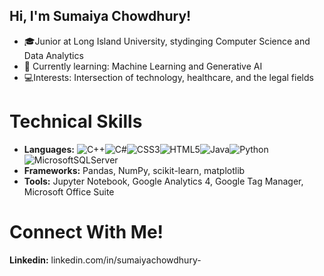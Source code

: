 ## Hi, I'm Sumaiya Chowdhury! 

- 🎓Junior at Long Island University, stydinging Computer Science and Data Analytics
- 🏫 Currently learning: Machine Learning and Generative AI
- 💻Interests: Intersection of technology, healthcare, and the legal fields

# Technical Skills
- **Languages:** ![C++](https://img.shields.io/badge/c++-%2300599C.svg?style=for-the-badge&logo=c%2B%2B&logoColor=white)![C#](https://img.shields.io/badge/c%23-%23239120.svg?style=for-the-badge&logo=csharp&logoColor=white)![CSS3](https://img.shields.io/badge/css3-%231572B6.svg?style=for-the-badge&logo=css3&logoColor=white)![HTML5](https://img.shields.io/badge/html5-%23E34F26.svg?style=for-the-badge&logo=html5&logoColor=white)![Java](https://img.shields.io/badge/java-%23ED8B00.svg?style=for-the-badge&logo=openjdk&logoColor=white)![Python](https://img.shields.io/badge/python-3670A0?style=for-the-badge&logo=python&logoColor=ffdd54)![MicrosoftSQLServer](https://img.shields.io/badge/Microsoft%20SQL%20Server-CC2927?style=for-the-badge&logo=microsoft%20sql%20server&logoColor=white)
- **Frameworks:** Pandas, NumPy, scikit-learn, matplotlib
- **Tools:** Jupyter Notebook, Google Analytics 4, Google Tag Manager, Microsoft Office Suite

# Connect With Me!

**Linkedin:** linkedin.com/in/sumaiyachowdhury-

 

 

